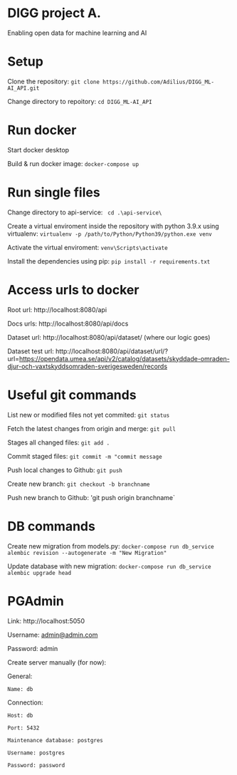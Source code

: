 # DIGG project A.
Enabling open data for machine learning and AI

# Setup
Clone the repository: `git clone https://github.com/Adilius/DIGG_ML-AI_API.git`

Change directory to repoitory: `cd DIGG_ML-AI_API`

# Run docker

Start docker desktop

Build & run docker image: `docker-compose up`

# Run single files

Change directory to api-service: ` cd .\api-service\`

Create a virtual enviroment inside the repository with python 3.9.x using virtualenv: `virtualenv -p /path/to/Python/Python39/python.exe venv`

Activate the virtual enviroment: `venv\Scripts\activate`

Install the dependencies using pip: `pip install -r requirements.txt`


# Access urls to docker

Root url: http://localhost:8080/api

Docs urls: http://localhost:8080/api/docs

Dataset url: http://localhost:8080/api/dataset/ (where our logic goes)

Dataset test url: http://localhost:8080/api/dataset/url/?url=https://opendata.umea.se/api/v2/catalog/datasets/skyddade-omraden-djur-och-vaxtskyddsomraden-sverigesweden/records

# Useful git commands
List new or modified files not yet commited: `git status`

Fetch the latest changes from origin and merge: `git pull`

Stages all changed files: `git add .`

Commit staged files: `git commit -m "commit message`

Push local changes to Github: `git push`

Create new branch: `git checkout -b branchname`

Push new branch to Github: 'git push origin branchname`

# DB commands
Create new migration from models.py: `docker-compose run db_service alembic revision --autogenerate -m "New Migration"`

Update database with new migration: `docker-compose run db_service alembic upgrade head`

# PGAdmin
Link: http://localhost:5050

Username: admin@admin.com

Password: admin

Create server manually (for now): 

General:

    Name: db

Connection:

    Host: db

    Port: 5432

    Maintenance database: postgres

    Username: postgres

    Password: password

